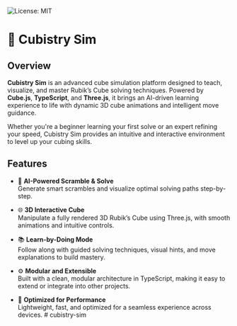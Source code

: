 ![License: MIT](https://img.shields.io/badge/License-MIT-yellow.svg)

# 🧩 Cubistry Sim

## Overview

**Cubistry Sim** is an advanced cube simulation platform designed to teach, visualize, and master Rubik’s Cube solving techniques. Powered by **Cube.js**, **TypeScript**, and **Three.js**, it brings an AI-driven learning experience to life with dynamic 3D cube animations and intelligent move guidance.

Whether you're a beginner learning your first solve or an expert refining your speed, Cubistry Sim provides an intuitive and interactive environment to level up your cubing skills.

## Features

- 🎲 **AI-Powered Scramble & Solve**  
  Generate smart scrambles and visualize optimal solving paths step-by-step.

- 🌐 **3D Interactive Cube**  
  Manipulate a fully rendered 3D Rubik’s Cube using Three.js, with smooth animations and intuitive controls.

- 📚 **Learn-by-Doing Mode**  
  Follow along with guided solving techniques, visual hints, and move explanations to build mastery.

- ⚙️ **Modular and Extensible**  
  Built with a clean, modular architecture in TypeScript, making it easy to extend or integrate into other projects.

- 🚀 **Optimized for Performance**  
  Lightweight, fast, and optimized for a seamless experience across devices.
#   c u b i s t r y - s i m 
 
 
